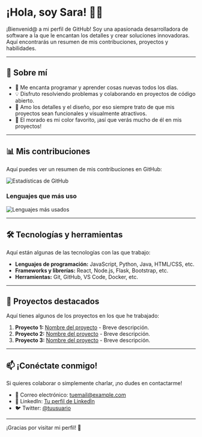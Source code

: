 # ¡Hola, soy Sara! 👋💜

¡Bienvenid@ a mi perfil de GitHub! Soy una apasionada desarrolladora de software a la que le encantan los detalles y crear soluciones innovadoras. Aquí encontrarás un resumen de mis contribuciones, proyectos y habilidades.

---

## 💜 Sobre mí

- 🌟 Me encanta programar y aprender cosas nuevas todos los días.
- 💡 Disfruto resolviendo problemas y colaborando en proyectos de código abierto.
- 🎨 Amo los detalles y el diseño, por eso siempre trato de que mis proyectos sean funcionales y visualmente atractivos.
- 💜 El morado es mi color favorito, ¡así que verás mucho de él en mis proyectos!

---

## 📊 Mis contribuciones

Aquí puedes ver un resumen de mis contribuciones en GitHub:

![Estadísticas de GitHub](https://github-readme-stats.vercel.app/api?username=sarha21&show_icons=true&theme=radical&hide_border=true&bg_color=0D1117&title_color=8A2BE2&icon_color=8A2BE2)

### Lenguajes que más uso

![Lenguajes más usados](https://github-readme-stats.vercel.app/api/top-langs/?username=sarha21&layout=compact&theme=radical&hide_border=true&bg_color=0D1117&title_color=8A2BE2&text_color=FFFFFF)

---

## 🛠️ Tecnologías y herramientas

Aquí están algunas de las tecnologías con las que trabajo:

- **Lenguajes de programación:** JavaScript, Python, Java, HTML/CSS, etc.
- **Frameworks y librerías:** React, Node.js, Flask, Bootstrap, etc.
- **Herramientas:** Git, GitHub, VS Code, Docker, etc.

---

## 🌟 Proyectos destacados

Aquí tienes algunos de los proyectos en los que he trabajado:

1. **Proyecto 1:** [Nombre del proyecto](enlace) - Breve descripción.
2. **Proyecto 2:** [Nombre del proyecto](enlace) - Breve descripción.
3. **Proyecto 3:** [Nombre del proyecto](enlace) - Breve descripción.

---

## 📫 ¡Conéctate conmigo!

Si quieres colaborar o simplemente charlar, ¡no dudes en contactarme!

- 📧 Correo electrónico: [tuemail@example.com](mailto:tuemail@example.com)
- 💼 LinkedIn: [Tu perfil de LinkedIn](enlace)
- 🐦 Twitter: [@tuusuario](enlace)

---

¡Gracias por visitar mi perfil! 💜
